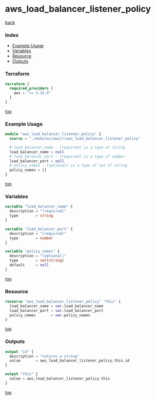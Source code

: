 # aws_load_balancer_listener_policy

[back](../aws.md)

### Index

- [Example Usage](#example-usage)
- [Variables](#variables)
- [Resource](#resource)
- [Outputs](#outputs)

### Terraform

```terraform
terraform {
  required_providers {
    aws = ">= 3.35.0"
  }
}
```

[top](#index)

### Example Usage

```terraform
module "aws_load_balancer_listener_policy" {
  source = "./modules/aws/r/aws_load_balancer_listener_policy"

  # load_balancer_name - (required) is a type of string
  load_balancer_name = null
  # load_balancer_port - (required) is a type of number
  load_balancer_port = null
  # policy_names - (optional) is a type of set of string
  policy_names = []
}
```

[top](#index)

### Variables

```terraform
variable "load_balancer_name" {
  description = "(required)"
  type        = string
}

variable "load_balancer_port" {
  description = "(required)"
  type        = number
}

variable "policy_names" {
  description = "(optional)"
  type        = set(string)
  default     = null
}
```

[top](#index)

### Resource

```terraform
resource "aws_load_balancer_listener_policy" "this" {
  load_balancer_name = var.load_balancer_name
  load_balancer_port = var.load_balancer_port
  policy_names       = var.policy_names
}
```

[top](#index)

### Outputs

```terraform
output "id" {
  description = "returns a string"
  value       = aws_load_balancer_listener_policy.this.id
}

output "this" {
  value = aws_load_balancer_listener_policy.this
}
```

[top](#index)
